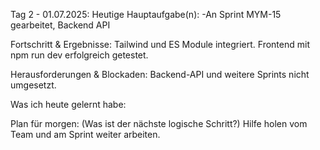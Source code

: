 
Tag 2 - 01.07.2025:
Heutige Hauptaufgabe(n): 
-An Sprint MYM-15 gearbeitet, Backend API

Fortschritt & Ergebnisse: 
Tailwind und ES Module integriert. 
Frontend mit npm run dev erfolgreich getestet.

Herausforderungen & Blockaden: 
Backend-API und weitere Sprints nicht umgesetzt. 

Was ich heute gelernt habe: 


Plan für morgen: (Was ist der nächste logische Schritt?)
Hilfe holen vom Team und am Sprint weiter arbeiten.